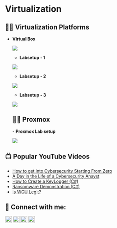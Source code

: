 <h1>Virtualization</a></h1>

<h2>👨‍💻 Virtualization Platforms</h2>

- <b>Virtual Box</b><br/>

  <b><img align="center" src="https://i.imgur.com/CsaHQku.png" /></b><br/>

  - <b>Labsetup - 1</b><br/>
  
  <b><img align="center" src="https://i.imgur.com/RYJxINY.png" /></b><br/>
  - <b>Labsetup - 2</b><br/>
  
  <b><img align="center" src="https://i.imgur.com/7to5deQ.png" /></b><br/>
  - <b>Labsetup - 3</b><br/>
  
  <b><img align="center" src="https://i.imgur.com/6htDcD8.png" /></b><br/>
  <h2>👨‍💻 Proxmox</h2>
   - <b>Proxmox Lab setup</b><br/>
  
  <b><img align="center" src="https://i.imgur.com/gCt1c7f.png" /></b><br/>
  

<h2>📺 Popular YouTube Videos</h2>

- [How to get into Cybersecurity Starting From Zero](https://www.youtube.com/watch?v=a83ASGn_V_s)
- [A Day in the Life of a Cybersecurity Anayst](https://www.youtube.com/watch?v=uHy3oM7NnoU)
- [How to Create a KeyLogger (C#)](https://www.youtube.com/watch?v=N-L9hklSlNk)
- [Ransomware Demonstration (C#)](https://www.youtube.com/watch?v=OfvdQeh79s0)
- [Is WGU Legit?](https://www.youtube.com/watch?v=E2MwRWxDBkA)

<h2> 🤳 Connect with me:</h2>

<img align="left" alt="JoshMadakor | YouTube" width="22px" src="https://cdn.jsdelivr.net/npm/simple-icons@v3/icons/youtube.svg" />
<img align="left" alt="JoshMadakor | Twitter" width="22px" src="https://cdn.jsdelivr.net/npm/simple-icons@v3/icons/twitter.svg" />
<img align="left" alt="JoshMadakor | LinkedIn" width="22px" src="https://cdn.jsdelivr.net/npm/simple-icons@v3/icons/linkedin.svg" />
<img align="left" alt="JoshMadakor | Instagram" width="22px" src="https://cdn.jsdelivr.net/npm/simple-icons@v3/icons/instagram.svg" />

[twitter]: https://twitter.com/joshmadakor
[youtube]: https://www.youtube.com/c/joshmadakor
[instagram]: https://www.instagram.com/joshmadakor/
[linkedin]: https://linkedin.com/in/joshmadakor

